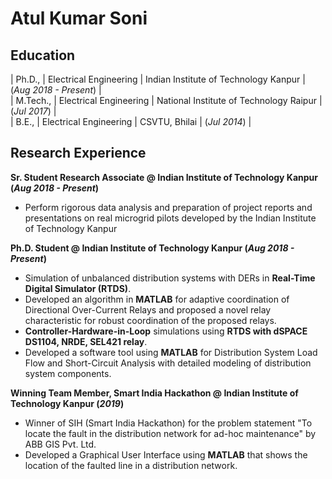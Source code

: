 # Atul Kumar Soni

## Education
| Ph.D., | Electrical Engineering   | Indian Institute of Technology Kanpur | (_Aug 2018 - Present_) |						       		
| M.Tech., | Electrical Engineering	| National Institute of Technology Raipur | (_Jul 2017_) |      		
| B.E., | Electrical Engineering    | CSVTU, Bhilai | (_Jul 2014_) |

## Research Experience
**Sr. Student Research Associate @ Indian Institute of Technology Kanpur (_Aug 2018 - Present_)**
- Perform rigorous data analysis and preparation of project reports and presentations on real microgrid pilots developed by the Indian Institute of Technology Kanpur

**Ph.D. Student @ Indian Institute of Technology Kanpur (_Aug 2018 - Present_)**
- Simulation of unbalanced distribution systems with DERs in **Real-Time Digital Simulator (RTDS)**.
- Developed an algorithm in **MATLAB** for adaptive coordination of Directional Over-Current Relays and proposed a novel relay characteristic for robust coordination of the proposed relays.
- **Controller-Hardware-in-Loop** simulations using **RTDS with dSPACE DS1104, NRDE, SEL421 relay**.
- Developed a software tool using **MATLAB** for Distribution System Load Flow and Short-Circuit Analysis with detailed modeling of distribution system components.

**Winning Team Member, Smart India Hackathon @ Indian Institute of Technology Kanpur (_2019_)**
- Winner of SIH (Smart India Hackathon) for the problem statement "To locate the fault in the distribution network for ad-hoc maintenance" by ABB GIS Pvt. Ltd.
- Developed a Graphical User Interface using **MATLAB** that shows the location of the faulted line in a distribution network.

